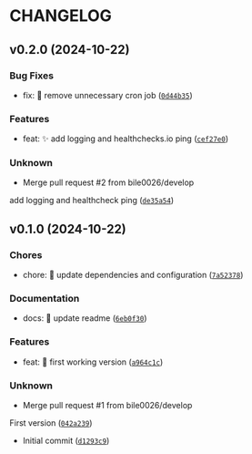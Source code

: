 # CHANGELOG


## v0.2.0 (2024-10-22)

### Bug Fixes

* fix: 🐛 remove unnecessary cron job ([`0d44b35`](https://github.com/bile0026/wunderground_to_influx/commit/0d44b35a5fa4eedb33e4d0a0e2ea4cbddebc3960))

### Features

* feat: ✨ add logging and healthchecks.io ping ([`cef27e0`](https://github.com/bile0026/wunderground_to_influx/commit/cef27e08ad898c5a49417f95d9c9638934b08656))

### Unknown

* Merge pull request #2 from bile0026/develop

add logging and healthcheck ping ([`de35a54`](https://github.com/bile0026/wunderground_to_influx/commit/de35a5466f8b1dd283fdba40c71c6020d92204c9))


## v0.1.0 (2024-10-22)

### Chores

* chore: 📌 update dependencies and configuration ([`7a52378`](https://github.com/bile0026/wunderground_to_influx/commit/7a52378031009acb6541dd5bd249a79a16183f5b))

### Documentation

* docs: 📝 update readme ([`6eb0f30`](https://github.com/bile0026/wunderground_to_influx/commit/6eb0f30fe73710d2899a2e5abf528b5206b0b11f))

### Features

* feat: 🎉 first working version ([`a964c1c`](https://github.com/bile0026/wunderground_to_influx/commit/a964c1c06337aba00b4f448d829692460f0def93))

### Unknown

* Merge pull request #1 from bile0026/develop

First version ([`042a239`](https://github.com/bile0026/wunderground_to_influx/commit/042a2391ed614a6bd1abd77e69293f4b198cc97f))

* Initial commit ([`d1293c9`](https://github.com/bile0026/wunderground_to_influx/commit/d1293c91f7177886bc788b392ff9ade23b0ca96a))
